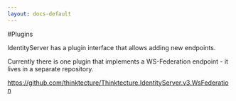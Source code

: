 ```yaml
---
layout: docs-default
---
```


#Plugins

IdentityServer has a plugin interface that allows adding new endpoints.

Currently there is one plugin that implements a WS-Federation endpoint - it lives in a separate repository.

https://github.com/thinktecture/Thinktecture.IdentityServer.v3.WsFederation
